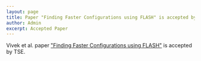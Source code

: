 ```yaml
---
layout: page
title: Paper "Finding Faster Configurations using FLASH" is accepted by TSE
author: Admin
excerpt: Accepted Paper
---
```


Vivek et al. paper ["Finding Faster Configurations using FLASH"](https://arxiv.org/pdf/1801.02175) is accepted by TSE.
